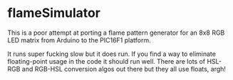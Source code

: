 # flameSimulator

This is a poor attempt at porting a flame pattern generator for an 8x8 RGB LED matrix from Arduino to the PIC16F1 platform.

It runs super fucking slow but it does run. If you find a way to eliminate floating-point usage in the code it should run well. There are lots of HSL-RGB and RGB-HSL conversion algos out there but they all use floats, argh!
